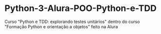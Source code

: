 # Python-3-Alura-POO-Python-e-TDD
 Curso "Python e TDD: explorando testes unitários" dentro do curso "Formação Python e orientação a objetos" feito na Alura
